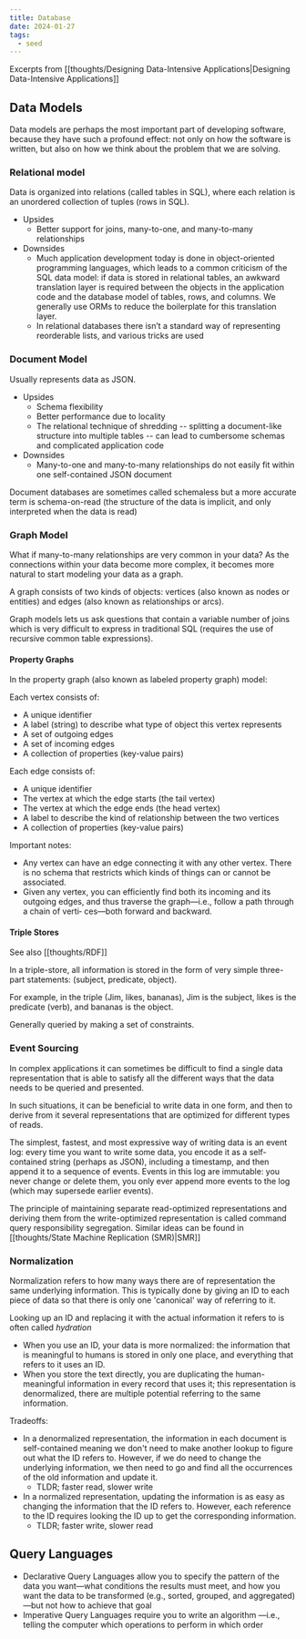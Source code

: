 ```yaml
---
title: Database
date: 2024-01-27
tags:
  - seed
---
```

Excerpts from [[thoughts/Designing Data-Intensive Applications|Designing Data-Intensive Applications]]

## Data Models

Data models are perhaps the most important part of developing software, because they have such a profound effect: not only on how the software is written, but also on how we think about the problem that we are solving.

### Relational model
Data is organized into relations (called tables in SQL), where each relation is an unordered collection of tuples (rows in SQL).

- Upsides
	- Better support for joins, many-to-one, and many-to-many relationships
- Downsides
	- Much application development today is done in object-oriented programming languages, which leads to a common criticism of the SQL data model: if data is stored in relational tables, an awkward translation layer is required between the objects in the application code and the database model of tables, rows, and columns. We generally use ORMs to reduce the boilerplate for this translation layer.
	- In relational databases there isn’t a standard way of representing reorderable lists, and various tricks are used
### Document Model
Usually represents data as JSON. 

- Upsides
	- Schema flexibility
	- Better performance due to locality
	- The relational technique of shredding -- splitting a document-like structure into multiple tables -- can lead to cumbersome schemas and complicated application code
- Downsides
	- Many-to-one and many-to-many relationships do not easily fit within one self-contained JSON document

Document databases are sometimes called schemaless but a more accurate term is schema-on-read (the structure of the data is implicit, and only interpreted when the data is read)

### Graph Model
What if many-to-many relationships are very common in your data? As the connections within your data become more complex, it becomes more natural to start modeling your data as a graph.

A graph consists of two kinds of objects: vertices (also known as nodes or entities) and edges (also known as relationships or arcs).

Graph models lets us ask questions that contain a variable number of joins which is very difficult to express in traditional SQL (requires the use of recursive common table expressions).

#### Property Graphs
In the property graph (also known as labeled property graph) model:

Each vertex consists of:
- A unique identifier
- A label (string) to describe what type of object this vertex represents
- A set of outgoing edges
- A set of incoming edges
- A collection of properties (key-value pairs)

Each edge consists of: 
- A unique identifier
- The vertex at which the edge starts (the tail vertex)
- The vertex at which the edge ends (the head vertex)
- A label to describe the kind of relationship between the two vertices
- A collection of properties (key-value pairs)

Important notes:
- Any vertex can have an edge connecting it with any other vertex. There is no schema that restricts which kinds of things can or cannot be associated.
- Given any vertex, you can efficiently find both its incoming and its outgoing edges, and thus traverse the graph—i.e., follow a path through a chain of verti‐ ces—both forward and backward.
#### Triple Stores
See also [[thoughts/RDF]]

In a triple-store, all information is stored in the form of very simple three-part statements: (subject, predicate, object).

For example, in the triple (Jim, likes, bananas), Jim is the subject, likes is the predicate (verb), and bananas is the object.

Generally queried by making a set of constraints.

### Event Sourcing
In complex applications it can sometimes be difficult to find a single data representation that is able to satisfy all the different ways that the data needs to be queried and presented.

In such situations, it can be beneficial to write data in one form, and then to derive from it several representations that are optimized for different types of reads.

The simplest, fastest, and most expressive way of writing data is an event log: every time you want to write some data, you encode it as a self-contained string (perhaps as JSON), including a timestamp, and then append it to a sequence of events. Events in this log are immutable: you never change or delete them, you only ever append more events to the log (which may supersede earlier events).

The principle of maintaining separate read-optimized representations and deriving them from the write-optimized representation is called command query responsibility segregation. Similar ideas can be found in [[thoughts/State Machine Replication (SMR)|SMR]]

### Normalization
Normalization refers to how many ways there are of representation the same underlying information. This is typically done by giving an ID to each piece of data so that there is only one 'canonical' way of referring to it.

Looking up an ID and replacing it with the actual information it refers to is often called *hydration*

- When you use an ID, your data is more normalized: the information that is meaningful to humans is stored in only one place, and everything that refers to it uses an ID.
- When you store the text directly, you are duplicating the human-meaningful information in every record that uses it; this representation is denormalized, there are multiple potential referring to the same information.

Tradeoffs:
- In a denormalized representation, the information in each document is self-contained meaning we don't need to make another lookup to figure out what the ID refers to. However, if we do need to change the underlying information, we then need to go and find all the occurrences of the old information and update it.
	- TLDR; faster read, slower write
- In a normalized representation, updating the information is as easy as changing the information that the ID refers to. However, each reference to the ID requires looking the ID up to get the corresponding information.
	- TLDR; faster write, slower read

## Query Languages

- Declarative Query Languages allow you to specify the pattern of the data you want—what conditions the results must meet, and how you want the data to be transformed (e.g., sorted, grouped, and aggregated)—but not how to achieve that goal
- Imperative Query Languages require you to write an algorithm —i.e., telling the computer which operations to perform in which order